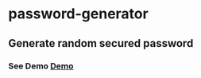 # password-generator
## Generate random secured password
### See Demo [Demo](https://a-kiwams.github.io/password-generator/)
